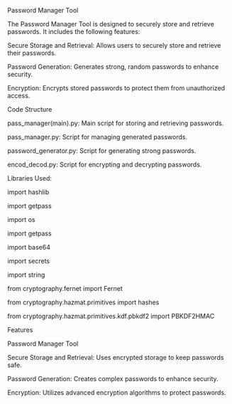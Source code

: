 Password Manager Tool

The Password Manager Tool is designed to securely store and retrieve passwords. It includes the following features:


Secure Storage and Retrieval: Allows users to securely store and retrieve their passwords.

Password Generation: Generates strong, random passwords to enhance security.

Encryption: Encrypts stored passwords to protect them from unauthorized access.


Code Structure

pass_manager(main).py: Main script for storing and retrieving passwords.

pass_manager.py: Script for managing generated passwords.

password_generator.py: Script for generating strong passwords.

encod_decod.py: Script for encrypting and decrypting passwords.


Libraries Used:

import hashlib

import getpass

import os

import getpass

import base64

import secrets

import string

from cryptography.fernet import Fernet

from cryptography.hazmat.primitives import hashes

from cryptography.hazmat.primitives.kdf.pbkdf2 import PBKDF2HMAC


Features

Password Manager Tool

Secure Storage and Retrieval: Uses encrypted storage to keep passwords safe.

Password Generation: Creates complex passwords to enhance security.

Encryption: Utilizes advanced encryption algorithms to protect passwords.
